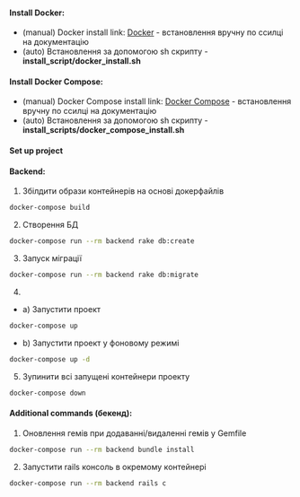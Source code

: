 #### Install Docker:
 - (manual) Docker install link: [Docker](https://docs.docker.com/engine/install/ubuntu/) - встановлення вручну по ссилці на документацію
 - (auto) Встановлення за допомогою sh скрипту - **install_script/docker_install.sh**

#### Install Docker Compose:
 - (manual) Docker Compose install link: [Docker Compose](https://docs.docker.com/compose/install/) - встановлення вручну по ссилці на документацію
 - (auto) Встановлення за допомогою sh скрипту - **install_scripts/docker_compose_install.sh**

#### Set up project

#### Backend:

1. Збілдити образи контейнерів на основі докерфайлів
```sh
docker-compose build
```
2. Створення БД
```sh
docker-compose run --rm backend rake db:create
```
3. Запуск міграції
```sh
docker-compose run --rm backend rake db:migrate
```
4. 
 - a) Запустити проект
```sh
docker-compose up
```
 - b) Запустити проект у фоновому режимі
```sh
docker-compose up -d
```
5. Зупинити всі запущені контейнери проекту
```sh
docker-compose down
```

#### Additional commands (бекенд): 
1. Оновлення гемів при додаванні/видаленні гемів у Gemfile
```sh
docker-compose run --rm backend bundle install
```
2. Запустити rails консоль в окремому контейнері
```sh
docker-compose run --rm backend rails c
```
